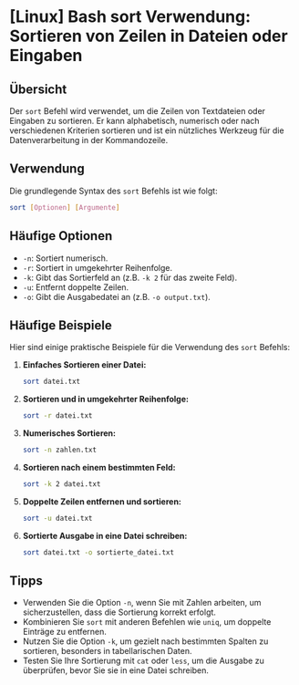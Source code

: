# [Linux] Bash sort Verwendung: Sortieren von Zeilen in Dateien oder Eingaben

## Übersicht
Der `sort` Befehl wird verwendet, um die Zeilen von Textdateien oder Eingaben zu sortieren. Er kann alphabetisch, numerisch oder nach verschiedenen Kriterien sortieren und ist ein nützliches Werkzeug für die Datenverarbeitung in der Kommandozeile.

## Verwendung
Die grundlegende Syntax des `sort` Befehls ist wie folgt:

```bash
sort [Optionen] [Argumente]
```

## Häufige Optionen
- `-n`: Sortiert numerisch.
- `-r`: Sortiert in umgekehrter Reihenfolge.
- `-k`: Gibt das Sortierfeld an (z.B. `-k 2` für das zweite Feld).
- `-u`: Entfernt doppelte Zeilen.
- `-o`: Gibt die Ausgabedatei an (z.B. `-o output.txt`).

## Häufige Beispiele
Hier sind einige praktische Beispiele für die Verwendung des `sort` Befehls:

1. **Einfaches Sortieren einer Datei:**
   ```bash
   sort datei.txt
   ```

2. **Sortieren und in umgekehrter Reihenfolge:**
   ```bash
   sort -r datei.txt
   ```

3. **Numerisches Sortieren:**
   ```bash
   sort -n zahlen.txt
   ```

4. **Sortieren nach einem bestimmten Feld:**
   ```bash
   sort -k 2 datei.txt
   ```

5. **Doppelte Zeilen entfernen und sortieren:**
   ```bash
   sort -u datei.txt
   ```

6. **Sortierte Ausgabe in eine Datei schreiben:**
   ```bash
   sort datei.txt -o sortierte_datei.txt
   ```

## Tipps
- Verwenden Sie die Option `-n`, wenn Sie mit Zahlen arbeiten, um sicherzustellen, dass die Sortierung korrekt erfolgt.
- Kombinieren Sie `sort` mit anderen Befehlen wie `uniq`, um doppelte Einträge zu entfernen.
- Nutzen Sie die Option `-k`, um gezielt nach bestimmten Spalten zu sortieren, besonders in tabellarischen Daten.
- Testen Sie Ihre Sortierung mit `cat` oder `less`, um die Ausgabe zu überprüfen, bevor Sie sie in eine Datei schreiben.